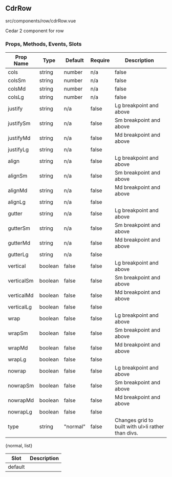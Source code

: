 ## CdrRow


src/components/row/cdrRow.vue


Cedar 2 component for row

### Props, Methods, Events, Slots

Prop Name | Type | Default | Require | Description
--- | --- | --- | --- | ---
cols | string|number | n/a | false | Lg breakpoint and above
colsSm | string|number | n/a | false | Sm breakpoint and above
colsMd | string|number | n/a | false | Md breakpoint and above
colsLg | string|number | n/a | false | 
justify | string | n/a | false | Lg breakpoint and above
justifySm | string | n/a | false | Sm breakpoint and above
justifyMd | string | n/a | false | Md breakpoint and above
justifyLg | string | n/a | false | 
align | string | n/a | false | Lg breakpoint and above
alignSm | string | n/a | false | Sm breakpoint and above
alignMd | string | n/a | false | Md breakpoint and above
alignLg | string | n/a | false | 
gutter | string | n/a | false | Lg breakpoint and above
gutterSm | string | n/a | false | Sm breakpoint and above
gutterMd | string | n/a | false | Md breakpoint and above
gutterLg | string | n/a | false | 
vertical | boolean | false | false | Lg breakpoint and above
verticalSm | boolean | false | false | Sm breakpoint and above
verticalMd | boolean | false | false | Md breakpoint and above
verticalLg | boolean | false | false | 
wrap | boolean | false | false | Lg breakpoint and above
wrapSm | boolean | false | false | Sm breakpoint and above
wrapMd | boolean | false | false | Md breakpoint and above
wrapLg | boolean | false | false | 
nowrap | boolean | false | false | Lg breakpoint and above
nowrapSm | boolean | false | false | Sm breakpoint and above
nowrapMd | boolean | false | false | Md breakpoint and above
nowrapLg | boolean | false | false | 
type | string | "normal" | false | Changes grid to built with ul>li rather than divs.
{normal, list}

Slot | Description
--- | ---
default | 
